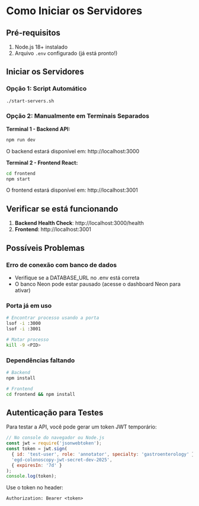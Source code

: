 # Como Iniciar os Servidores

## Pré-requisitos
1. Node.js 18+ instalado
2. Arquivo `.env` configurado (já está pronto!)

## Iniciar os Servidores

### Opção 1: Script Automático
```bash
./start-servers.sh
```

### Opção 2: Manualmente em Terminais Separados

**Terminal 1 - Backend API:**
```bash
npm run dev
```
O backend estará disponível em: http://localhost:3000

**Terminal 2 - Frontend React:**
```bash
cd frontend
npm start
```
O frontend estará disponível em: http://localhost:3001

## Verificar se está funcionando

1. **Backend Health Check**: http://localhost:3000/health
2. **Frontend**: http://localhost:3001

## Possíveis Problemas

### Erro de conexão com banco de dados
- Verifique se a DATABASE_URL no .env está correta
- O banco Neon pode estar pausado (acesse o dashboard Neon para ativar)

### Porta já em uso
```bash
# Encontrar processo usando a porta
lsof -i :3000
lsof -i :3001

# Matar processo
kill -9 <PID>
```

### Dependências faltando
```bash
# Backend
npm install

# Frontend
cd frontend && npm install
```

## Autenticação para Testes

Para testar a API, você pode gerar um token JWT temporário:

```javascript
// No console do navegador ou Node.js
const jwt = require('jsonwebtoken');
const token = jwt.sign(
  { id: 'test-user', role: 'annotator', specialty: 'gastroenterology' },
  'egd-colonoscopy-jwt-secret-dev-2025',
  { expiresIn: '7d' }
);
console.log(token);
```

Use o token no header:
```
Authorization: Bearer <token>
```